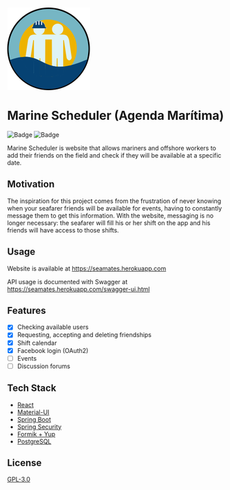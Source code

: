 ![alt text](src/main/resources/build/logo192.png)
# Marine Scheduler (Agenda Marítima)
![Badge](https://img.shields.io/github/license/rodrigo-sp17/mscheduler)
![Badge](https://img.shields.io/github/last-commit/rodrigo-sp17/mscheduler)

Marine Scheduler is website that allows mariners and offshore workers to add their friends on the field and check if they will be available at a specific date.


## Motivation
The inspiration for this project comes from the frustration of never knowing when your seafarer friends will be available for events, having to constantly message them to get this information. With the website, messaging is no longer necessary: the seafarer will fill his or her shift on the app and his friends will have access to those shifts.

## Usage
Website is available at https://seamates.herokuapp.com

API usage is documented with Swagger at https://seamates.herokuapp.com/swagger-ui.html

## Features
- [x] Checking available users
- [x] Requesting, accepting and deleting friendships
- [x] Shift calendar
- [x] Facebook login (OAuth2)
- [ ] Events
- [ ] Discussion forums 

## Tech Stack
- [React](https://reactjs.org/)
- [Material-UI](https://material-ui.com/)
- [Spring Boot](https://spring.io/projects/spring-boot)
- [Spring Security](https://spring.io/projects/spring-security)
- [Formik + Yup](https://formik.org/)
- [PostgreSQL](https://www.postgresql.org/)

## License
[GPL-3.0](COPYING)
